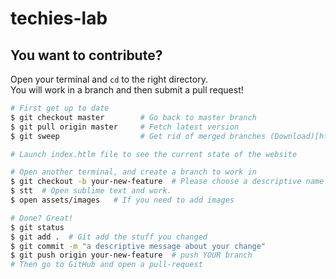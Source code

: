 # techies-lab

## You want to contribute?

Open your terminal and `cd` to the right directory.<br />
You will work in a branch and then submit a pull request!

```bash
# First get up to date
$ git checkout master        # Go back to master branch
$ git pull origin master     # Fetch latest version
$ git sweep                  # Get rid of merged branches (Download)[http://lab.arc90.com/2012/04/03/git-sweep/]

# Launch index.htlm file to see the current state of the website

# Open another terminal, and create a branch to work in
$ git checkout -b your-new-feature  # Please choose a descriptive name
$ stt  # Open sublime text and work.
$ open assets/images   # If you need to add images

# Done? Great!
$ git status
$ git add .  # Git add the stuff you changed
$ git commit -m "a descriptive message about your change"
$ git push origin your-new-feature  # push YOUR branch
# Then go to GitHub and open a pull-request
```